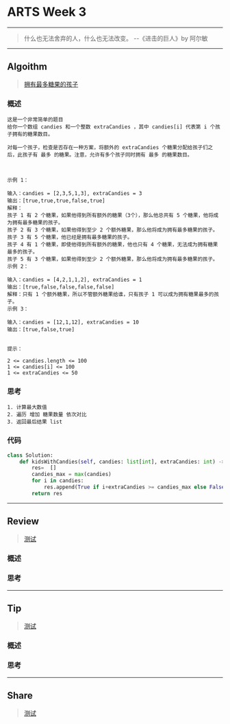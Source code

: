 # ARTS Week 3
***
> 什么也无法舍弃的人，什么也无法改变。  --《进击的巨人》by 阿尔敏
***

## Algoithm
> [拥有最多糖果的孩子](https://leetcode-cn.com/problems/kids-with-the-greatest-number-of-candies/)

### 概述
    这是一个非常简单的题目
    给你一个数组 candies 和一个整数 extraCandies ，其中 candies[i] 代表第 i 个孩子拥有的糖果数目。

    对每一个孩子，检查是否存在一种方案，将额外的 extraCandies 个糖果分配给孩子们之后，此孩子有 最多 的糖果。注意，允许有多个孩子同时拥有 最多 的糖果数目。
    
     
    
    示例 1：
    
    输入：candies = [2,3,5,1,3], extraCandies = 3
    输出：[true,true,true,false,true] 
    解释：
    孩子 1 有 2 个糖果，如果他得到所有额外的糖果（3个），那么他总共有 5 个糖果，他将成为拥有最多糖果的孩子。
    孩子 2 有 3 个糖果，如果他得到至少 2 个额外糖果，那么他将成为拥有最多糖果的孩子。
    孩子 3 有 5 个糖果，他已经是拥有最多糖果的孩子。
    孩子 4 有 1 个糖果，即使他得到所有额外的糖果，他也只有 4 个糖果，无法成为拥有糖果最多的孩子。
    孩子 5 有 3 个糖果，如果他得到至少 2 个额外糖果，那么他将成为拥有最多糖果的孩子。
    示例 2：
    
    输入：candies = [4,2,1,1,2], extraCandies = 1
    输出：[true,false,false,false,false] 
    解释：只有 1 个额外糖果，所以不管额外糖果给谁，只有孩子 1 可以成为拥有糖果最多的孩子。
    示例 3：
    
    输入：candies = [12,1,12], extraCandies = 10
    输出：[true,false,true]
     
    
    提示：
    
    2 <= candies.length <= 100
    1 <= candies[i] <= 100
    1 <= extraCandies <= 50
    

### 思考
    1. 计算最大数值
    2. 遍历 增加 糖果数量 依次对比
    3. 返回最后结果 list

### 代码
```python
class Solution:
    def kidsWithCandies(self, candies: list[int], extraCandies: int) -> list[bool]:
        res=  []
        candies_max = max(candies)
        for i in candies:
            res.append(True if i+extraCandies >= candies_max else False)
        return res
```

***
## Review
> [测试]()

### 概述

### 思考


***
## Tip
> [测试]()

### 概述

### 思考

***
## Share
> [测试]()